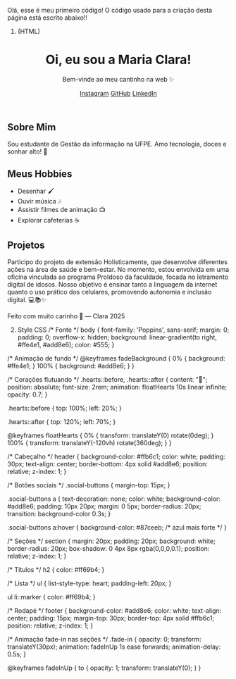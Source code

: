 Olá, esse é meu primeiro código! O código usado para a criação desta página está escrito abaixo!!

1. (HTML)
<!DOCTYPE html>
<html lang="pt-BR">
<head>
  <meta charset="UTF-8">
  <meta name="viewport" content="width=device-width, initial-scale=1.0">
  <title>Minha Página</title>
  <link rel="stylesheet" href="style.css">
  <link href="https://fonts.googleapis.com/css2?family=Poppins&display=swap" rel="stylesheet">
</head>
<body>
  <div class="hearts"></div>

  <header>
    <h1>Oi, eu sou a Maria Clara!</h1>
    <p>Bem-vinde ao meu cantinho na web ✨</p>
    <div class="social-buttons">
      <a href="https://instagram.com/clara_lbm" target="_blank">Instagram</a>
      <a href="https://github.com/Clara-lb" target="_blank">GitHub</a>
      <a href="https://www.linkedin.com/in/maria-clara-lima-b-0367b624b/" target="_blank">LinkedIn</a>
    </div>
  </header>

  <section class="sobre-mim fade-in">
    <h2>Sobre Mim</h2>
    <p>Sou estudante de Gestão da informação na UFPE. Amo tecnologia, doces e sonhar alto! 💭</p>
  </section>

  <section class="hobbies fade-in">
    <h2>Meus Hobbies</h2>
    <ul>
      <li>Desenhar 🖌️</li>
      <li>Ouvir música 🎶</li>
      <li>Assistir filmes de animação 📺</li>
      <li>Explorar cafeterias ☕</li>
    </ul>
  </section>

  <section class="projetos fade-in">
    <h2>Projetos</h2>
    <p> Participo do projeto de extensão Holisticamente, que desenvolve diferentes ações na área de saúde e bem-estar. No momento, estou envolvida em uma oficina vinculada ao programa ProIdoso da faculdade, focada no letramento digital de idosos. Nosso objetivo é ensinar tanto a linguagem da internet quanto o uso prático dos celulares, promovendo autonomia e inclusão digital. 💻📚✨</p>
  </section>

  <footer>
    <p>Feito com muito carinho 💖 — Clara 2025</p>
  </footer>
</body>
</html>

2. Style CSS
/* Fonte */
body {
    font-family: 'Poppins', sans-serif;
    margin: 0;
    padding: 0;
    overflow-x: hidden;
    background: linear-gradient(to right, #ffe4e1, #add8e6);
    color: #555;
  }
  
  /* Animação de fundo */
  @keyframes fadeBackground {
    0% { background: #ffe4e1; }
    100% { background: #add8e6; }
  }
  
  /* Corações flutuando */
  .hearts::before, .hearts::after {
    content: "💖";
    position: absolute;
    font-size: 2rem;
    animation: floatHearts 10s linear infinite;
    opacity: 0.7;
  }
  
  .hearts::before {
    top: 100%;
    left: 20%;
  }
  
  .hearts::after {
    top: 120%;
    left: 70%;
  }
  
  @keyframes floatHearts {
    0% {
      transform: translateY(0) rotate(0deg);
    }
    100% {
      transform: translateY(-120vh) rotate(360deg);
    }
  }
  
  /* Cabeçalho */
  header {
    background-color: #ffb6c1;
    color: white;
    padding: 30px;
    text-align: center;
    border-bottom: 4px solid #add8e6;
    position: relative;
    z-index: 1;
  }
  
  /* Botões sociais */
  .social-buttons {
    margin-top: 15px;
  }
  
  .social-buttons a {
    text-decoration: none;
    color: white;
    background-color: #add8e6;
    padding: 10px 20px;
    margin: 0 5px;
    border-radius: 20px;
    transition: background-color 0.3s;
  }
  
  .social-buttons a:hover {
    background-color: #87ceeb; /* azul mais forte */
  }
  
  /* Seções */
  section {
    margin: 20px;
    padding: 20px;
    background: white;
    border-radius: 20px;
    box-shadow: 0 4px 8px rgba(0,0,0,0.1);
    position: relative;
    z-index: 1;
  }
  
  /* Títulos */
  h2 {
    color: #ff69b4;
  }
  
  /* Lista */
  ul {
    list-style-type: heart;
    padding-left: 20px;
  }
  
  ul li::marker {
    color: #ff69b4;
  }
  
  /* Rodapé */
  footer {
    background-color: #add8e6;
    color: white;
    text-align: center;
    padding: 15px;
    margin-top: 30px;
    border-top: 4px solid #ffb6c1;
    position: relative;
    z-index: 1;
  }
  
  /* Animação fade-in nas seções */
  .fade-in {
    opacity: 0;
    transform: translateY(30px);
    animation: fadeInUp 1s ease forwards;
    animation-delay: 0.5s;
  }
  
  @keyframes fadeInUp {
    to {
      opacity: 1;
      transform: translateY(0);
    }
  }
